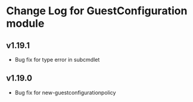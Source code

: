 # Change Log for GuestConfiguration module

## v1.19.1

- Bug fix for type error in subcmdlet

## v1.19.0

- Bug fix for new-guestconfigurationpolicy
